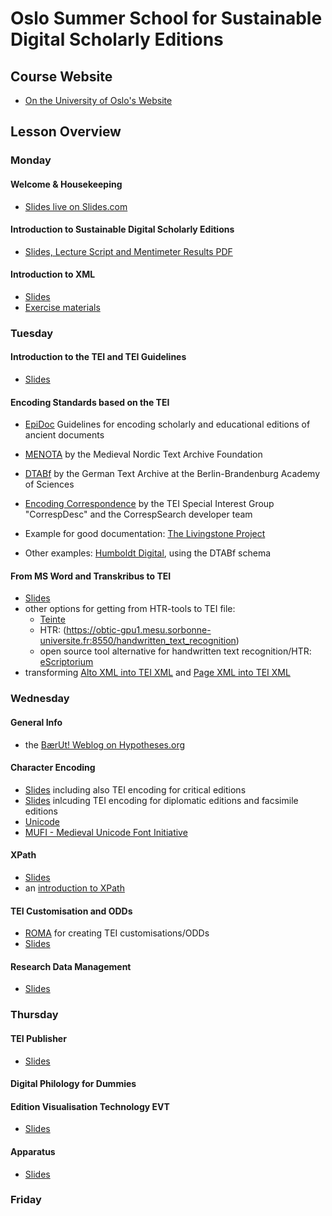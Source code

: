 # Oslo Summer School for Sustainable Digital Scholarly Editions

## Course Website

- [On the University of Oslo's Website](https://www.ub.uio.no/english/libraries/dsc/berut/events/workshops/2025-09-22-26_xml-summerschool.html)

## Lesson Overview

### Monday

#### Welcome & Housekeeping

- [Slides live on Slides.com](https://slides.com/annikarockenberger/oslo-summer-school_2025)

#### Introduction to Sustainable Digital Scholarly Editions

- [Slides, Lecture Script and Mentimeter Results PDF](https://zenodo.org/records/17177211)

#### Introduction to XML

- [Slides](2025-BaerUt-Markup_XML.pdf)
- [Exercise materials](https://raw.githubusercontent.com/emylonas/LIS542A-Sources/refs/heads/main/Week4-Validation/OxygenCorrections.xml)

### Tuesday

#### Introduction to the TEI and TEI Guidelines

- [Slides](2025-BaerUt-TEI.pdf)

#### Encoding Standards based on the TEI

- [EpiDoc](https://epidoc.stoa.org/) Guidelines for encoding scholarly and educational editions of ancient documents
- [MENOTA](https://www.menota.org/EN_forside.xhtml) by the Medieval Nordic Text Archive Foundation
- [DTABf](https://www.deutschestextarchiv.de/doku/basisformat/introduction_en.html) by the German Text Archive at the Berlin-Brandenburg Academy of Sciences
- [Encoding Correspondence](https://encoding-correspondence.bbaw.de/v1/) by the TEI Special Interest Group "CorrespDesc" and the CorrespSearch developer team

- Example for good documentation: [The Livingstone Project](https://livingstoneonline.org/)

- Other examples: [Humboldt Digital](https://edition-humboldt.de/?&l=en), using the DTABf schema

#### From MS Word and Transkribus to TEI

- [Slides](word-to-tei.pdf)
- other options for getting from HTR-tools to TEI file:
    - [Teinte](https://obtic.huma-num.fr/teinte/)
    - HTR: (https://obtic-gpu1.mesu.sorbonne-universite.fr:8550/handwritten_text_recognition)
    - open source tool alternative for handwritten text recognition/HTR: [eScriptorium](https://obtic-gpu1.mesu.sorbonne-universite.fr:8501/)
- transforming [Alto XML into TEI XML](https://github.com/TEI4HTR/alto2tei) and [Page XML into TEI XML](https://github.com/TEI4HTR/page2tei)

### Wednesday

#### General Info

- the [BærUt! Weblog on Hypotheses.org](https://dsenetwork.hypotheses.org/)

#### Character Encoding

- [Slides](2025-09-24_TEI-critical-editions.pdf) including also TEI encoding for critical editions
- [Slides](2025-09-24_TEI-digital-facsimiles-diplomatic-editions.pdf) inlcuding TEI encoding for diplomatic editions and facsimile editions
- [Unicode](https://home.unicode.org/)
- [MUFI - Medieval Unicode Font Initiative](https://www.mufi.info/q.php?p=mufi)

#### XPath

- [Slides](2025-BaerUT-XPath.pdf)
- an [introduction to XPath](http://dh.obdurodon.org/introduction-xpath.xhtml)

#### TEI Customisation and ODDs

- [ROMA](https://romabeta.tei-c.org/) for creating TEI customisations/ODDs
- [Slides](2025-09-24_Customizing-Documenting-ODD.pdf)

#### Research Data Management

- [Slides](2025-09-24_DMP-DataverseNO.pdf)

### Thursday

#### TEI Publisher

- [Slides](2025-09-25_Creating-Websites-with-TEIPublisher.pdf)

#### Digital Philology for Dummies

#### Edition Visualisation Technology EVT

- [Slides](2025-09-25_EVT-introduction.pdf)

#### Apparatus

- [Slides](2025-09-25_apparatus_igntp_tei.pdf)

### Friday
